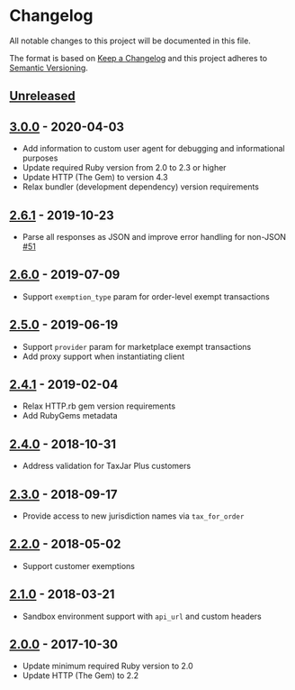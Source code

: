 # Changelog

All notable changes to this project will be documented in this file.

The format is based on [Keep a Changelog](http://keepachangelog.com/en/1.0.0/)
and this project adheres to [Semantic Versioning](http://semver.org/spec/v2.0.0.html).

## [Unreleased]

## [3.0.0] - 2020-04-03
- Add information to custom user agent for debugging and informational purposes
- Update required Ruby version from 2.0 to 2.3 or higher
- Update HTTP (The Gem) to version 4.3
- Relax bundler (development dependency) version requirements

## [2.6.1] - 2019-10-23
- Parse all responses as JSON and improve error handling for non-JSON [#51](https://github.com/taxjar/taxjar-ruby/pull/51)

## [2.6.0] - 2019-07-09
- Support `exemption_type` param for order-level exempt transactions

## [2.5.0] - 2019-06-19
- Support `provider` param for marketplace exempt transactions
- Add proxy support when instantiating client

## [2.4.1] - 2019-02-04
- Relax HTTP.rb gem version requirements
- Add RubyGems metadata

## [2.4.0] - 2018-10-31
- Address validation for TaxJar Plus customers

## [2.3.0] - 2018-09-17
- Provide access to new jurisdiction names via `tax_for_order`

## [2.2.0] - 2018-05-02
- Support customer exemptions

## [2.1.0] - 2018-03-21
- Sandbox environment support with `api_url` and custom headers

## [2.0.0] - 2017-10-30
- Update minimum required Ruby version to 2.0
- Update HTTP (The Gem) to 2.2

[Unreleased]: https://github.com/taxjar/taxjar-ruby/compare/v3.0.0...HEAD
[3.0.0]: https://github.com/taxjar/taxjar-ruby/compare/v2.6.1...v3.0.0
[2.6.1]: https://github.com/taxjar/taxjar-ruby/compare/v2.6.0...v2.6.1
[2.6.0]: https://github.com/taxjar/taxjar-ruby/compare/v2.5.0...v2.6.0
[2.5.0]: https://github.com/taxjar/taxjar-ruby/compare/v2.4.1...v2.5.0
[2.4.1]: https://github.com/taxjar/taxjar-ruby/compare/v2.4.0...v2.4.1
[2.4.0]: https://github.com/taxjar/taxjar-ruby/compare/v2.3.0...v2.4.0
[2.3.0]: https://github.com/taxjar/taxjar-ruby/compare/v2.2.0...v2.3.0
[2.2.0]: https://github.com/taxjar/taxjar-ruby/compare/v2.1.0...v2.2.0
[2.1.0]: https://github.com/taxjar/taxjar-ruby/compare/v2.0.0...v2.1.0
[2.0.0]: https://github.com/taxjar/taxjar-ruby/compare/v1.7.1...v2.0.0
